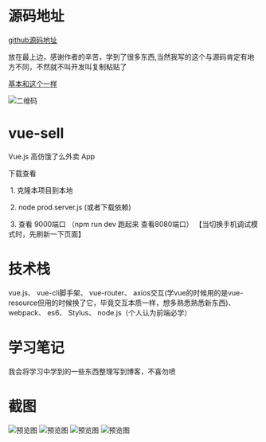 # 源码地址
[github源码地址](https://github.com/ustbhuangyi/vue-sell)

放在最上边，感谢作者的辛苦，学到了很多东西,当然我写的这个与源码肯定有地方不同，不然就不叫开发叫复制粘贴了

[基本和这个一样](http://vuejssellapp.t.imooc.io/#!/)

![二维码](http://static.galileo.xiaojukeji.com/static/tms/8btyrxfwosv6ht2whlut3j0mgwr84nkp.png)
# vue-sell
Vue.js 高仿饿了么外卖 App

下载查看 

  1. 克隆本项目到本地
  
  2. node prod.server.js (或者下载依赖)
  
  3. 查看 9000端口 （npm run dev 跑起来 查看8080端口）
【当切换手机调试模式时，先刷新一下页面】
# 技术栈
vue.js、
vue-cli脚手架、
vue-router、
axios交互(学vue的时候用的是vue-resource但用的时候换了它，毕竟交互本质一样，想多熟悉熟悉新东西)、
webpack、
es6、
Stylus、
node.js（个人认为前端必学）
# 学习笔记
我会将学习中学到的一些东西整理写到博客，不喜勿喷
# 截图
![预览图](http://orfd0ppp9.bkt.clouddn.com/vue-sellimg.jpg)
![预览图](http://orfd0ppp9.bkt.clouddn.com/vue-sellimg1.jpg)
![预览图](http://orfd0ppp9.bkt.clouddn.com/vue-sellimg2.jpg)
![预览图](http://orfd0ppp9.bkt.clouddn.com/vue-sellimg3.jpg)
